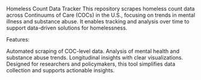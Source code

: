 Homeless Count Data Tracker
This repository scrapes homeless count data across Continuums of Care (COCs) in the U.S., focusing on trends in mental illness and substance abuse. It enables tracking and analysis over time to support data-driven solutions for homelessness.

Features:

Automated scraping of COC-level data.
Analysis of mental health and substance abuse trends.
Longitudinal insights with clear visualizations.
Designed for researchers and policymakers, this tool simplifies data collection and supports actionable insights.

